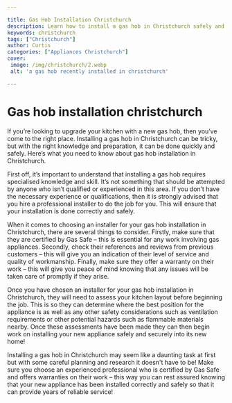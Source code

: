 ```yaml
---

title: Gas Hob Installation Christchurch
description: Learn how to install a gas hob in Christchurch safely and quickly with this comprehensive guide – read on to find out more!
keywords: christchurch
tags: ["Christchurch"]
author: Curtis
categories: ["Appliances Christchurch"]
cover: 
 image: /img/christchurch/2.webp
 alt: 'a gas hob recently installed in christchurch'

---
```


# Gas hob installation christchurch

If you’re looking to upgrade your kitchen with a new gas hob, then you’ve come to the right place. Installing a gas hob in Christchurch can be tricky, but with the right knowledge and preparation, it can be done quickly and safely. Here’s what you need to know about gas hob installation in Christchurch.

First off, it’s important to understand that installing a gas hob requires specialised knowledge and skill. It’s not something that should be attempted by anyone who isn’t qualified or experienced in this area. If you don’t have the necessary experience or qualifications, then it is strongly advised that you hire a professional installer to do the job for you. This will ensure that your installation is done correctly and safely.

When it comes to choosing an installer for your gas hob installation in Christchurch, there are several things to consider. Firstly, make sure that they are certified by Gas Safe – this is essential for any work involving gas appliances. Secondly, check their references and reviews from previous customers – this will give you an indication of their level of service and quality of workmanship. Finally, make sure they offer a warranty on their work – this will give you peace of mind knowing that any issues will be taken care of promptly if they arise.

Once you have chosen an installer for your gas hob installation in Christchurch, they will need to assess your kitchen layout before beginning the job. This is so they can determine where the best position for the appliance is as well as any other safety considerations such as ventilation requirements or other potential hazards such as flammable materials nearby. Once these assessments have been made they can then begin work on installing your new appliance safely and securely into its new home!

Installing a gas hob in Christchurch may seem like a daunting task at first but with some careful planning and research it doesn't have to be! Make sure you choose an experienced professional who is certified by Gas Safe and offers warranties on their work – this way you can rest assured knowing that your new appliance has been installed correctly and safely so that it can provide years of reliable service!